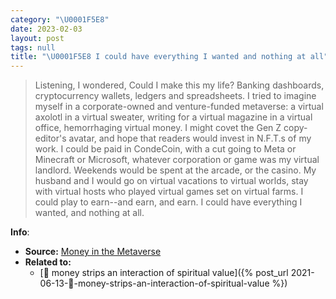 ```yaml
---
category: "\U0001F5E8️"
date: 2023-02-03
layout: post
tags: null
title: "\U0001F5E8️ I could have everything I wanted and nothing at all"
---
```


> Listening, I wondered, Could I make this my life? Banking dashboards, cryptocurrency wallets, ledgers and spreadsheets. I tried to imagine myself in a corporate-owned and venture-funded metaverse: a virtual axolotl in a virtual sweater, writing for a virtual magazine in a virtual office, hemorrhaging virtual money. I might covet the Gen Z copy-editor's avatar, and hope that readers would invest in N.F.T.s of my work. I could be paid in CondeCoin, with a cut going to Meta or Minecraft or Microsoft, whatever corporation or game was my virtual landlord. Weekends would be spent at the arcade, or the casino. My husband and I would go on virtual vacations to virtual worlds, stay with virtual hosts who played virtual games set on virtual farms. I could play to earn--and earn, and earn. I could have everything I wanted, and nothing at all.

**Info**:
- **Source:** [Money in the Metaverse](https://www.newyorker.com/news/letter-from-silicon-valley/money-in-the-metaverse)
- **Related to:**
	- [🌱 money strips an interaction of spiritual value]({% post_url 2021-06-13-🌱-money-strips-an-interaction-of-spiritual-value %})